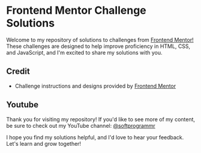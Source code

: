 # Frontend Mentor Challenge Solutions

Welcome to my repository of solutions to challenges from [Frontend Mentor!](https://www.frontendmentor.io/) These challenges are designed to help improve proficiency in HTML, CSS, and JavaScript, and I'm excited to share my solutions with you.

## **Credit**
- Challenge instructions and designs provided by [Frontend Mentor](https://www.frontendmentor.io/)

## **Youtube**
Thank you for visiting my repository! If you'd like to see more of my content, be sure to check out my YouTube channel: [@softprogrammr](https://www.youtube.com/channel/UC2TEguHQhuM6SPcsOC7993w)

I hope you find my solutions helpful, and I'd love to hear your feedback. Let's learn and grow together!
